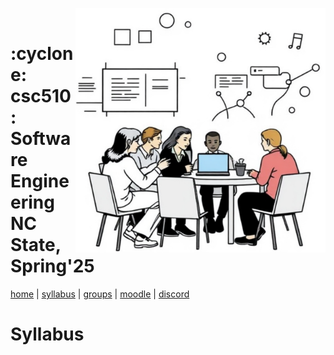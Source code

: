   <a name=#top><p>&nbsp;</a><img align=right width=400 src="/img/banner.png">
  <h1> :cyclone:  csc510: Software Engineering<br>NC State, Spring'25</h1>
       
  [home](homes) | [syllabus](syllabus) | [groups](groups) | [moodle](moodle) | [discord](discrod)
     
  






# Syllabus


